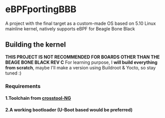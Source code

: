 # eBPFportingBBB
A project with the final target as a custom-made OS based on 5.10 Linux mainline kernel, natively supports eBPF for Beagle Bone Black
## Building the kernel
**THIS PROJECT IS NOT RECOMMENDED FOR BOARDS OTHER THAN THE BEAGE BONE BLACK REV C**
For learning purpose, I **will build everything from scratch**, maybe I'll make a version using Buildroot & Yocto, so stay tuned :)
### Requirements
#### 1.Toolchain from [crosstool-NG](https://crosstool-ng.github.io/)
#### 2.A working bootloader (U-Boot based would be preferred)

